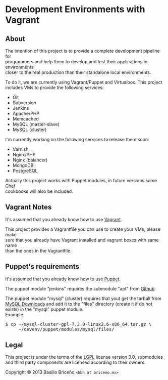 Development Environments with Vagrant
=====================================

About
-----
The intention of this project is to provide a complete development pipeline for  
programmers and help them to develop and test their applications in environments  
closer to the real production than their standalone local environments.

To do it, we are currently using Vagrant/Puppet and Virtualbox. This project  
includes VMs to provide the following services:

* Git
* Subversion
* Jenkins
* Apache/PHP
* Memcached
* MySQL (master-slave)
* MySQL (cluster)

I'm currently working on the following services to release them soon:

* Varnish
* Nginx/PHP
* Nginx (balancer)
* MongoDB
* PostgreSQL

Actually this project works with Puppet modules, in future versions some Chef  
cookbooks will also be included.

Vagrant Notes
-------------
It's assumed that you already know how to use [Vagrant][1].

This project provides a Vagrantfile you can use to create your VMs, please make  
sure that you already have Vagrant installed and vagrant boxes with same name  
than the ones in the Vagrantfile.

Puppet's requirements
---------------------
It's assumed that you already know how to use [Puppet][2].

The puppet module "jenkins" requires the submodule "apt" from [Github][3]

The puppet module "mysql" (cluster) requires that yout get the tarball from  
[MySQL Downloads][4] and add it to the "files" directory (create it if do not  
exists) in the "mysql" puppet module.  
Example:
<pre>
$ cp ~/mysql-cluster-gpl-7.3.0-linux2.6-x86_64.tar.gz \
     ~/devenv/puppet/modules/mysql/files/</pre>

Legal
-----
This project is under the terms of the [LGPL][5] license version 3.0, submodules  
and third party components are licensed according to their owners.

Copyright &copy; 2013 Basilio Briceño `<bbh at briceno.mx>`

[1]: http://docs.vagrantup.com/v1/docs/ "Vagrant documentation"
[2]: http://docs.puppetlabs.com/puppet/ "Puppet documentation"
[3]: https://github.com/camptocamp/puppet-apt "Camptocamp's github repository"
[4]: http://www.mysql.com/downloads/cluster/ "MySQL Cluster download"
[5]: http://www.gnu.org/copyleft/lesser.html "GNU Lesser General Public License"

